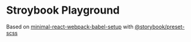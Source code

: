 # Stroybook Playground

Based on [minimal-react-webpack-babel-setup](https://www.robinwieruch.de/minimal-react-webpack-babel-setup/) with [@storybook/preset-scss](https://yarnpkg.com/package/@storybook/preset-scss)